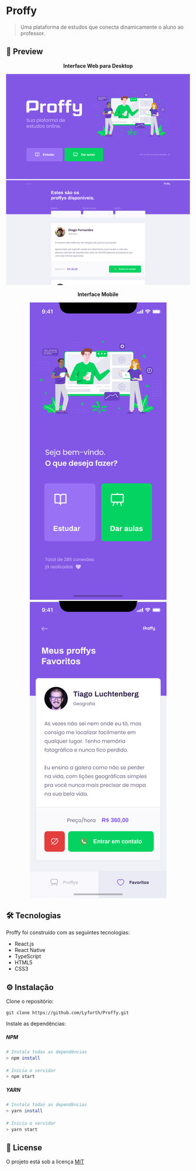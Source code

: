 # Proffy

> Uma plataforma de estudos que conecta dinamicamente o aluno ao professor.

## 📸 Preview

<p align="center"><b>Interface Web para Desktop</b></p>
<p align="center">
  <img src="img/preview.png" alt="Landing Page Proffy in Web" />
  <img src="img/preview2.png" alt="Landing Page Proffy in Web" />
</p>
<p align="center"><b>Interface Mobile</b></p>
<p align="center">
  <img src="img/preview-mobile.png" alt="Landing Page Proffy in Mobile" />
  <img src="img/preview-mobile2.png" alt="Landing Page Proffy in Mobile" />
</p>

## 🛠 Tecnologias

Proffy foi construído com as seguintes tecnologias:

- React.js
- React Native
- TypeScript
- HTML5
- CSS3

## ⚙ Instalação

Clone o repositório:
```
git clone https://github.com/Lyforth/Proffy.git 
```
Instale as dependências:

##### NPM
```bash
# Instala todas as dependências
> npm install 

# Inicia o servidor
> npm start 
```

##### YARN
```bash
# Instala todas as dependências
> yarn install 

# Inicia o servidor
> yarn start 
```

## 📜 License

O projeto está sob a licença [MIT](./LICENSE)